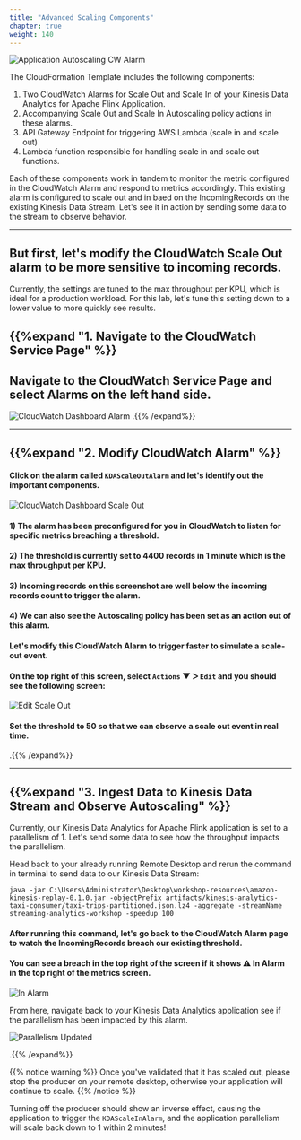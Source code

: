 ```yaml
---
title: "Advanced Scaling Components"
chapter: true
weight: 140
---
```




![Application Autoscaling CW Alarm](/images/flink-on-kda/enhanced-monitoring-1.jpg)

The CloudFormation Template includes the following components:
1. Two CloudWatch Alarms for Scale Out and Scale In of your Kinesis Data Analytics for Apache Flink Application.
2. Accompanying Scale Out and Scale In Autoscaling policy actions in these alarms.
3. API Gateway Endpoint for triggering AWS Lambda (scale in and scale out)
4. Lambda function responsible for handling scale in and scale out functions.

Each of these components work in tandem to monitor the metric configured in the CloudWatch Alarm and respond to metrics accordingly. This existing alarm is configured to scale out and in baed on the IncomingRecords on the existing Kinesis Data Stream. Let's see it in action by sending some data to the stream to observe behavior.

----------------------------------

## But first, let's modify the CloudWatch Scale Out alarm to be more sensitive to incoming records. 
Currently, the settings are tuned to the max throughput per KPU, which is ideal for a production workload. For this lab, let's tune this setting down to a lower value to more quickly see results.

## {{%expand "1. Navigate to the CloudWatch Service Page" %}}
## Navigate to the CloudWatch Service Page and select Alarms on the left hand side.
![CloudWatch Dashboard Alarm](/images/flink-on-kda/advanced-scaling-cw-alarm.png)
.{{% /expand%}}

-----------------------------

## {{%expand "2. Modify CloudWatch Alarm" %}}

#### Click on the alarm called `KDAScaleOutAlarm` and let's identify out the important components.
![CloudWatch Dashboard Scale Out](/images/flink-on-kda/advanced-scaling-cw-scale-out.png)

#### 1) The alarm has been preconfigured for you in CloudWatch to listen for specific metrics breaching a threshold.
#### 2) The threshold is currently set to 4400 records in 1 minute which is the max throughput per KPU.
#### 3) Incoming records on this screenshot are well below the incoming records count to trigger the alarm.
#### 4) We can also see the Autoscaling policy has been set as an action out of this alarm.


#### Let's modify this CloudWatch Alarm to trigger faster to simulate a scale-out event.

#### On the top right of this screen, select `Actions` &#9660; &#5171; `Edit` and you should see the following screen:
![Edit Scale Out](/images/flink-on-kda/advanced-scaling-cw-edit-scale-out.png)

#### Set the threshold to 50 so that we can observe a scale out event in real time.


.{{% /expand%}}

-----------------------------

## {{%expand "3. Ingest Data to Kinesis Data Stream and Observe Autoscaling" %}}

Currently, our Kinesis Data Analytics for Apache Flink application is set to a parallelism of 1. Let's send some data to see how the throughput impacts the parallelism.

Head back to your already running Remote Desktop and rerun the command in terminal to send data to our Kinesis Data Stream:

```
java -jar C:\Users\Administrator\Desktop\workshop-resources\amazon-kinesis-replay-0.1.0.jar -objectPrefix artifacts/kinesis-analytics-taxi-consumer/taxi-trips-partitioned.json.lz4 -aggregate -streamName streaming-analytics-workshop -speedup 100
```

#### After running this command, let's go back to the CloudWatch Alarm page to watch the IncomingRecords breach our existing threshold.

#### You can see a breach in the top right of the screen if it shows  ⚠️ In Alarm in the top right of the metrics screen.



![In Alarm](/images/flink-on-kda/cw-alarm-in-alarm.png)

From here, navigate back to your Kinesis Data Analytics application see if the parallelism has been impacted by this alarm.

![Parallelism Updated](/images/flink-on-kda/parallelism-updated-cw-alarm-scale-out.png)






.{{% /expand%}}


{{% notice warning %}} 
Once you've validated that it has scaled out, please stop the producer on your remote desktop, otherwise your application will continue to scale.
{{% /notice %}} 

 Turning off the producer should show an inverse effect, causing the application to trigger the `KDAScaleInAlarm`, and the application parallelism will scale back down to 1 within 2 minutes!
